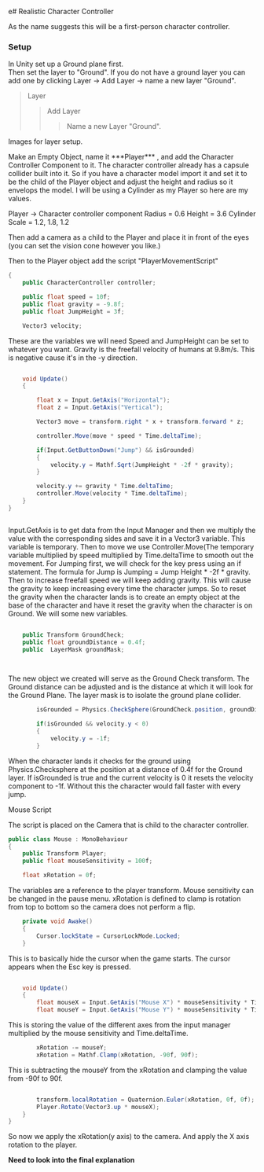 e# Realistic Character Controller

As the name suggests this will be a first-person character controller.

### Setup

In Unity set up a Ground plane first.<br>
Then set the layer to "Ground". If you do not have a ground layer you can add one by clicking Layer -> Add Layer -> name a new layer "Ground".
> Layer
>> Add Layer
>>> Name a new Layer "Ground". 

Images for layer setup.

<p>
Make an Empty Object, name it ***Player*** , and add the Character Controller Component to it.
         The character controller already has a capsule collider built into it. So if you have a character model import it and set it to be the child of the Player object and adjust the height and radius so it envelops the model. I will be using a Cylinder as my Player so here are my values.
</p>
         Player -> Character controller component
                  Radius = 0.6
                  Height = 3.6
         Cylinder 
                  Scale = 1.2, 1.8, 1.2

Then add a camera as a child to the Player and place it in front of the eyes (you can set the vision cone however you like.)

Then to the Player object add the script "PlayerMovementScript" 
```.cs
{
    public CharacterController controller;

    public float speed = 10f;
    public float gravity = -9.8f;
    public float JumpHeight = 3f;

    Vector3 velocity;
   ```
These are the variables we will need 
         Speed and JumpHeight can be set to whatever you want.
         Gravity is the freefall velocity of humans at 9.8m/s. This is negative cause it's in the -y direction.
         
         
```.cs

    void Update()
    {

        float x = Input.GetAxis("Horizontal");
        float z = Input.GetAxis("Vertical");

        Vector3 move = transform.right * x + transform.forward * z;

        controller.Move(move * speed * Time.deltaTime); 

        if(Input.GetButtonDown("Jump") && isGrounded)
        {
            velocity.y = Mathf.Sqrt(JumpHeight * -2f * gravity);
        }

        velocity.y += gravity * Time.deltaTime;
        controller.Move(velocity * Time.deltaTime); 
    }
}



```
Input.GetAxis is to get data from the Input Manager and then we multiply the value with the corresponding sides and save it in a Vector3 variable. This variable is temporary. 
Then to move we use Controller.Move(The temporary variable multiplied by speed multiplied by Time.deltaTime to smooth out the movement.
For Jumping first, we will check for the key press using an if statement.
The formula for Jump is Jumping = Jump Height * -2f * gravity.
Then to increase freefall speed we will keep adding gravity. This will cause the gravity to keep increasing every time the character jumps. So to reset the gravity when the character lands is to create an empty object at the base of the character and have it reset the gravity when the character is on Ground.
We will some new variables.

```.cs

    public Transform GroundCheck;
    public float groundDistance = 0.4f;
    public  LayerMask groundMask;

  
```
The new object we created will serve as the Ground Check transform.
The Ground distance can be adjusted and is the distance at which it will look for the Ground Plane.
The layer mask is to isolate the ground plane collider.
```.cs
        isGrounded = Physics.CheckSphere(GroundCheck.position, groundDistance, groundMask);

        if(isGrounded && velocity.y < 0)
        {
            velocity.y = -1f;
        }

```

When the character lands it checks for the ground using Physics.Checksphere at the position at a distance of 0.4f for the Ground layer. 
If isGrounded is true and the current velocity is 0 it resets the velocity component to -1f.
Without this the character would fall faster with every jump.

Mouse Script

The script is placed on the Camera that is child to the character controller.
```.cs
public class Mouse : MonoBehaviour
{
    public Transform Player;
    public float mouseSensitivity = 100f;

    float xRotation = 0f;

```
The variables are a reference to the player transform.
Mouse sensitivity can be changed in the pause menu.
xRotation is defined to clamp is rotation from top to bottom so the camera does not perform a flip.

```.cs
    private void Awake()
    {
        Cursor.lockState = CursorLockMode.Locked;
    }   

```
This is to basically hide the cursor when the game starts.
The cursor appears when the Esc key is pressed.


```.cs

    void Update()
    {
        float mouseX = Input.GetAxis("Mouse X") * mouseSensitivity * Time.deltaTime;
        float mouseY = Input.GetAxis("Mouse Y") * mouseSensitivity * Time.deltaTime;

```
This is storing the value of the different axes from the input manager multiplied by the mouse sensitivity and Time.deltaTime.
```.cs
        xRotation -= mouseY;
        xRotation = Mathf.Clamp(xRotation, -90f, 90f);
```
This is subtracting the mouseY from the xRotation and clamping the value from -90f to 90f.
```.cs

        transform.localRotation = Quaternion.Euler(xRotation, 0f, 0f);
        Player.Rotate(Vector3.up * mouseX);
    }
}
```
So now we apply the xRotation(y axis) to the camera.
And apply the X axis rotation to the player.

**Need to look into the final explanation**
